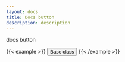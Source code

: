 ```yaml
---
layout: docs
title: Docs button
description: description
---
```


docs button

{{< example >}}
<button type="button" class="btn">Base class</button>
{{< /example >}}